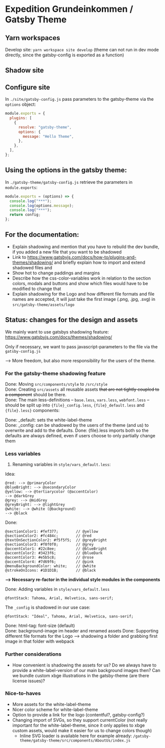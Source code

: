 # Expedition Grundeinkommen / Gatsby Theme

## Yarn workspaces

Develop site: `yarn workspace site develop` (theme can not run in dev mode directly, since the gatsby-config is exported as a function)

## Shadow site

## Configure site

In `./site/gatsby-config.js` pass parameters to the gatsby-theme via the `options` object:

```js
module.exports = {
  plugins: [
    {
      resolve: "gatsby-theme",
      options: {
        message: "Hello Theme",
      },
    },
  ],
};
```

## Using the options in the gatsby theme:

In `./gatsby-theme/gatsby-config.js` retrieve the parameters in `module.exports`:

```js
module.exports = (options) => {
  console.log("***");
  console.log(options.message);
  console.log("***");
  return config;
};
```

## For the documentation:

- Explain shadowing and mention that you have to rebuild the dev bundle, if you added a new file that you want to be shadowed
- Link to https://www.gatsbyjs.com/docs/how-to/plugins-and-themes/shadowing/ and briefly explain how to import and extend shadowed files and 
- Show hot to change paddings and margins
- Describe how the css-color-variables work in relation to the section colors, modals and buttons and show which files would have to be modified to change that
- Explain shadowing for the Logo and how different file formats and file names are accepted, it will just take the first image (.png, .jpg, .svg) in `src/gatsby-theme/assets/logo`




## Status: changes for the design and assets

We mainly want to use gatsbys shadowing feature:
https://www.gatsbyjs.com/docs/themes/shadowing/

Only if necessary, we want to pass javascript-parameters to the file via the `gatsby-config.js`

--> More freedom, but also more responsibility for the users of the theme.

### For the gatsby-theme shadowing feature

Done: Moving `src/components/style` to `/src/style`  
Done: Creating `src/assets` all reusable assets ~~that are not tightly coupled to a component~~ should be there.  
Done: The main less-definitions – `base.less`, `vars.less`, `webfont.less` – should be split up into `{file}_config.less`, `{file}_default.less` and `{file}.less}` components:

   Done: \_default: sets the white-label-theme  
   Done: \_config: can be shadowed by the users of the theme (and us) to overwrite and add to the defaults.
   Done: {file}.less imports both so the defaults are always defined, even if users choose to only partially change them


### Less variables

1. Renaming variables in `style/vars_default.less`:

Idea:
```less
@red: --> @primaryColor
@blueBright: --> @secondaryColor
@yellow: --> @tertiarycolor (@accentColor)
--> @darkGrey
@grey: --> @midGrey
@greyBright: --> @lightGrey
@white: --> @white (@background)
--> @black
```

Done:
```less
@sectionColor1: #fef377;        // @yellow
@sectionColor2: #fc484c;        // @red
@textOnSectionColor2: #f5f5f5;  // @greyBright
@sectionColor3: #f0f0f0;        // @grey
@accentColor1: #22c8ee;         // @blueBright
@accentColor2: #3423f6;         // @blueDark
@accentColor3: #e5b5c8;         // @rose
@accentColor4: #7d69f6;         // @pink
@menuBackgroundColor: white;    // @white
@strokeOnIcons: #1D1D1B;        // @black
```

**--> Necessary re-factor in the individual style modules in the components**

Done: Adding variables in `style/vars_default.less`

```less
@fontStack: Tahoma, Arial, Helvetica, sans-serif;
```

The `_config` is shadowed in our use case:

```less
@fontStack: "Ideal", Tahoma, Arial, Helvetica, sans-serif;
```


Done: html-tag: font-size (default)  
Done: background-image im header and renamed assets 
Done: Supporting different file formats for the Logo --> shadowing a folder and grabbing first image in that folder with webpack


### Further considerations

- How convenient is shadowing the assets for us? Do we always have to provide a white-label-version of our main background images then? Can we bundle custom xbge illustrations in the gatsby-theme (are there license issues)?


### Nice-to-haves
- More assets for the white-label-theme
- Nicer color scheme for white-label-theme
- Option to provide a link for the logo (contentful?, gatsby-config?)
- Changing import of SVGs, so they support currentColor (not really important for the white-label-theme, since it only applies to xbge custom assets, would make it easier for us to change colors though)
  - Inline SVG loader is available here for example already: `/gatsby-theme/gatsby-theme/src/components/AboutUs/index.js`